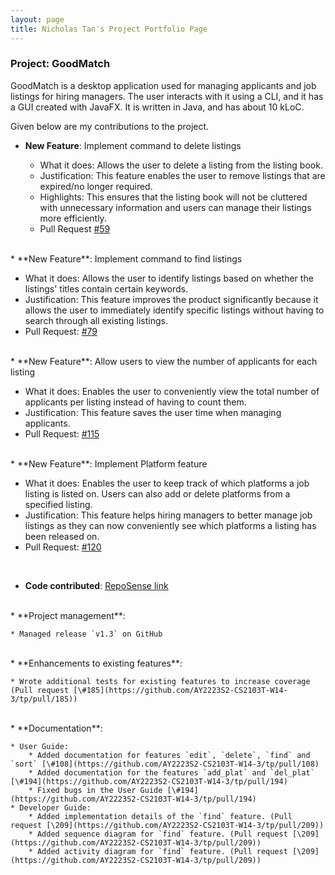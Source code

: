 ```yaml
---
layout: page
title: Nicholas Tan's Project Portfolio Page
---
```


### Project: GoodMatch

GoodMatch is a desktop application used for managing applicants and job listings for hiring managers. The user interacts with it using a CLI, and it has a GUI created with JavaFX. It is written in Java, and has about 10 kLoC.

Given below are my contributions to the project.

* **New Feature**: Implement command to delete listings

    * What it does: Allows the user to delete a listing from the listing book.
    * Justification: This feature enables the user to remove listings that are expired/no longer required. 
    * Highlights: This ensures that the listing book will not be cluttered with unnecessary information and users can manage their listings more efficiently.
    * Pull Request [\#59](https://github.com/AY2223S2-CS2103T-W14-3/tp/pull/59)
<br>
* **New Feature**: Implement command to find listings

  * What it does: Allows the user to identify listings based on whether the listings' titles contain certain keywords.
  * Justification: This feature improves the product significantly because it allows the user to immediately identify specific listings without having to search through all existing listings.
  * Pull Request: [\#79](https://github.com/AY2223S2-CS2103T-W14-3/tp/pull/79)
<br>
* **New Feature**: Allow users to view the number of applicants for each listing

  * What it does: Enables the user to conveniently view the total number of applicants per listing instead of having to count them.
  * Justification: This feature saves the user time when managing applicants.
  * Pull Request: [\#115](https://github.com/AY2223S2-CS2103T-W14-3/tp/pull/115)
<br>
* **New Feature**: Implement Platform feature

  * What it does: Enables the user to keep track of which platforms a job listing is listed on. Users can also add or delete platforms from a specified listing.
  * Justification: This feature helps hiring managers to better manage job listings as they can now conveniently see which platforms a listing has been released on.
  * Pull Request: [\#120](https://github.com/AY2223S2-CS2103T-W14-3/tp/pull/120)
<br>

* **Code contributed**: [RepoSense link](https://nus-cs2103-ay2223s2.github.io/tp-dashboard/?search=nt-nic&breakdown=true)
<br>
* **Project management**:

    * Managed release `v1.3` on GitHub
<br>
* **Enhancements to existing features**:

    * Wrote additional tests for existing features to increase coverage (Pull request [\#185](https://github.com/AY2223S2-CS2103T-W14-3/tp/pull/185))
<br>
* **Documentation**:

    * User Guide:
        * Added documentation for features `edit`, `delete`, `find` and `sort` [\#108](https://github.com/AY2223S2-CS2103T-W14-3/tp/pull/108)
        * Added documentation for the features `add_plat` and `del_plat` [\#194](https://github.com/AY2223S2-CS2103T-W14-3/tp/pull/194)
        * Fixed bugs in the User Guide [\#194](https://github.com/AY2223S2-CS2103T-W14-3/tp/pull/194)
    * Developer Guide:
        * Added implementation details of the `find` feature. (Pull request [\209](https://github.com/AY2223S2-CS2103T-W14-3/tp/pull/209))
        * Added sequence diagram for `find` feature. (Pull request [\209](https://github.com/AY2223S2-CS2103T-W14-3/tp/pull/209))
        * Added activity diagram for `find` feature. (Pull request [\209](https://github.com/AY2223S2-CS2103T-W14-3/tp/pull/209))



